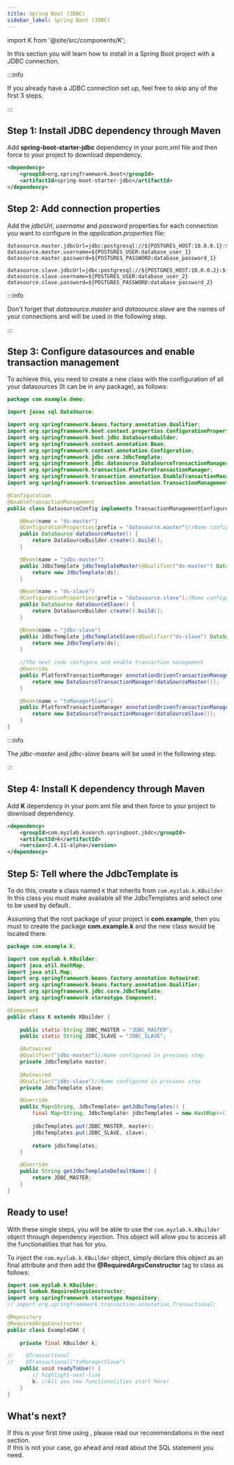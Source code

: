 ```yaml
---
title: Spring Boot (JDBC)
sidebar_label: Spring Boot (JDBC)
---
```


import K from '@site/src/components/K';

In this section you will learn how to install <K/> in a Spring Boot project with a JDBC connection.

:::info

If you already have a JDBC connection set up, feel free to skip any of the first 3 steps.

:::

## Step 1: Install JDBC dependency through Maven

Add **spring-boot-starter-jdbc** dependency in your pom.xml file and then force to your project to download dependency.

```xml
<dependency>
    <groupId>org.springframework.boot</groupId>
    <artifactId>spring-boot-starter-jdbc</artifactId>
</dependency>
```

## Step 2: Add connection properties

Add the _jdbcUrl_, _username_ and _password_ properties for each connection you want to configure in the _application.properties_ file:

```
datasource.master.jdbcUrl=jdbc:postgresql://${POSTGRES_HOST:10.0.0.1}:${POSTGRES_PORT:5432}/${POSTGRES_DB:database_name_1}
datasource.master.username=${POSTGRES_USER:database_user_1}
datasource.master.password=${POSTGRES_PASSWORD:database_password_1}

datasource.slave.jdbcUrl=jdbc:postgresql://${POSTGRES_HOST:10.0.0.2}:${POSTGRES_PORT:5432}/${POSTGRES_DB:database_name_2}
datasource.slave.username=${POSTGRES_USER:database_user_2}
datasource.slave.password=${POSTGRES_PASSWORD:database_password_2}
```

:::info

Don't forget that _datasource.master_ and _datasource.slave_ are the names of your connections and will be used in the following step.

:::

## Step 3: Configure datasources and enable transaction management

To achieve this, you need to create a new class with the configuration of all your datasources (It can be in any package), as follows:

```java
package com.example.demo;

import javax.sql.DataSource;

import org.springframework.beans.factory.annotation.Qualifier;
import org.springframework.boot.context.properties.ConfigurationProperties;
import org.springframework.boot.jdbc.DataSourceBuilder;
import org.springframework.context.annotation.Bean;
import org.springframework.context.annotation.Configuration;
import org.springframework.jdbc.core.JdbcTemplate;
import org.springframework.jdbc.datasource.DataSourceTransactionManager;
import org.springframework.transaction.PlatformTransactionManager;
import org.springframework.transaction.annotation.EnableTransactionManagement;
import org.springframework.transaction.annotation.TransactionManagementConfigurer;

@Configuration
@EnableTransactionManagement
public class DatasourceConfig implements TransactionManagementConfigurer {

    @Bean(name = "ds-master")
    @ConfigurationProperties(prefix = "datasource.master")//Name configured in previous step
    public DataSource dataSourceMaster() {
        return DataSourceBuilder.create().build();
    }

    @Bean(name = "jdbc-master")
    public JdbcTemplate jdbcTemplateMaster(@Qualifier("ds-master") DataSource ds) {
        return new JdbcTemplate(ds);
    }

    @Bean(name = "ds-slave")
    @ConfigurationProperties(prefix = "datasource.slave")//Name configured in previous step
    public DataSource dataSourceSlave() {
        return DataSourceBuilder.create().build();
    }

    @Bean(name = "jdbc-slave")
    public JdbcTemplate jdbcTemplateSlave(@Qualifier("ds-slave") DataSource ds) {
        return new JdbcTemplate(ds);
    }
    
    //The next code configure and enable transaction management
    @Override
    public PlatformTransactionManager annotationDrivenTransactionManager() {
        return new DataSourceTransactionManager(dataSourceMaster());
    }

    @Bean(name = "txManagerSlave")
    public PlatformTransactionManager annotationDrivenTransactionManagerDataSource2() {
        return new DataSourceTransactionManager(dataSourceSlave());
    }
}
```

:::info

The _jdbc-master_ and _jdbc-slave_ beans will be used in the following step.

:::

## Step 4: Install K dependency through Maven

Add **K** dependency in your pom.xml file and then force to your project to download dependency.

```xml
<dependency>
    <groupId>com.myzlab.ksearch.springboot.jbdc</groupId>
    <artifactId>k</artifactId>
    <version>2.4.11-alpha</version>
</dependency>
```

## Step 5: Tell <K/> where the JdbcTemplate is

To do this, create a class named `K` that inherits from `com.myzlab.k.KBuilder`. In this class you must make available all the JdbcTemplates and select one to be used by default.

Assuming that the root package of your project is **com.example**, then you must to create the package **com.example.k** and the new class would be located there.

```java
package com.example.k;

import com.myzlab.k.KBuilder;
import java.util.HashMap;
import java.util.Map;
import org.springframework.beans.factory.annotation.Autowired;
import org.springframework.beans.factory.annotation.Qualifier;
import org.springframework.jdbc.core.JdbcTemplate;
import org.springframework.stereotype.Component;

@Component
public class K extends KBuilder {
    
    public static String JDBC_MASTER = "JDBC_MASTER";
    public static String JDBC_SLAVE = "JDBC_SLAVE";

    @Autowired
    @Qualifier("jdbc-master")//Name configured in previous step
    private JdbcTemplate master;
    
    @Autowired
    @Qualifier("jdbc-slave")//Name configured in previous step
    private JdbcTemplate slave;

    @Override
    public Map<String, JdbcTemplate> getJdbcTemplates() {
        final Map<String, JdbcTemplate> jdbcTemplates = new HashMap<>();
        
        jdbcTemplates.put(JDBC_MASTER, master);
        jdbcTemplates.put(JDBC_SLAVE, slave);
        
        return jdbcTemplates;
    }

    @Override
    public String getJdbcTemplateDefaultName() {
        return JDBC_MASTER;
    }
}

```

## Ready to use!

With these single steps, you will be able to use the `com.myzlab.k.KBuilder` object through dependency injection. This object will allow you to access all the functionalities that <K/> has for you.

To inject the `com.myzlab.k.KBuilder` object, simply declare this object as an final attribute and then add the **@RequiredArgsConstructor** tag to class as follows:

```java
import com.myzlab.k.KBuilder;
import lombok.RequiredArgsConstructor;
import org.springframework.stereotype.Repository;
// import org.springframework.transaction.annotation.Transactional;

@Repository
@RequiredArgsConstructor
public class ExampleDAK {
    
    private final KBuilder k;

//    @Transactional
//    @Transactional("txManagerSlave")
    public void readyToUse() {
        // highlight-next-line
        k. //All you new functionalities start here!
    }
}
```

## What's next?

If this is your first time using <K/>, please read our recommendations in the next section.<br/>
If this is not your case, go ahead and read about the SQL statement you need.